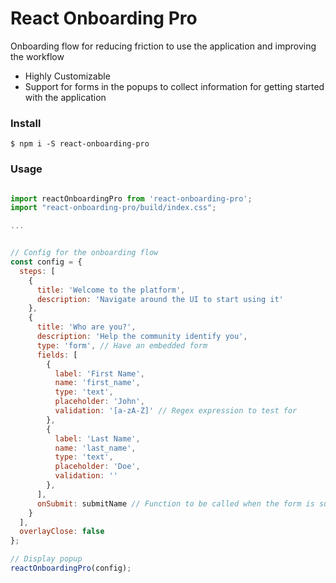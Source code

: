 # React Onboarding Pro

Onboarding flow for reducing friction to use the application and improving the workflow

- Highly Customizable
- Support for forms in the popups to collect information for getting started with the application

### Install

```
$ npm i -S react-onboarding-pro
```

### Usage

```js

import reactOnboardingPro from 'react-onboarding-pro';
import "react-onboarding-pro/build/index.css";

...


// Config for the onboarding flow
const config = {
  steps: [
    {
      title: 'Welcome to the platform',
      description: 'Navigate around the UI to start using it'
    },
    {
      title: 'Who are you?',
      description: 'Help the community identify you',
      type: 'form', // Have an embedded form
      fields: [
        {
          label: 'First Name',
          name: 'first_name',
          type: 'text',
          placeholder: 'John',
          validation: '[a-zA-Z]' // Regex expression to test for
        },
        {
          label: 'Last Name',
          name: 'last_name',
          type: 'text',
          placeholder: 'Doe',
          validation: ''
        },
      ],
      onSubmit: submitName // Function to be called when the form is submitted
    }
  ],
  overlayClose: false
};

// Display popup
reactOnboardingPro(config);

```
